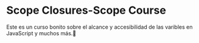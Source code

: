 # Scope Closures-Scope Course

Este es un curso bonito sobre el alcance y accesibilidad de las varibles en JavaScript y muchos más.💚

